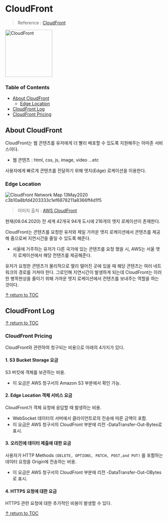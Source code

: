 # CloudFront
> Reference : [CloudFront](https://aws.amazon.com/ko/cloudfront/features)

<img width="150" alt="CloudFront" src="https://user-images.githubusercontent.com/48475824/89286048-7da5ba00-d68c-11ea-9977-505ca988cd88.png">


### Table of Contents
- [About CloudFront](#about-cloudfront)
  - [Edge Location](#edge-location)
- [CloudFront Log](#cloudfront-log)
- [CloudFront Pricing](#cloudfront-Pricing)

## About CloudFront  
CloudFront는 웹 콘텐츠를 유저에게 더 빨리 배포할 수 있도록 지원해주는 아마존 서비스이다.  
* 웹 콘텐츠 : html, css, js, image, video ...etc  

사용자에게 빠르게 콘텐츠를 전달하기 위해 엣지(Edge) 로케이션을 이용한다. 

### Edge Location  
![CloudFront Network Map 13May2020 c3b10a8bfd4203333c1ef6878211a8366ff4d1f5](https://user-images.githubusercontent.com/48475824/89286490-44ba1500-d68d-11ea-87e8-515c5b72a4a8.png)
> 이미지 출처 : [AWS CloudFront](https://aws.amazon.com/ko/cloudfront/features/)

현재(08.04.2020) 전 세계 42개국 94개 도시에 216개의 엣지 로케이션이 존재한다.  

CloudFront는 콘텐츠를 요청한 유저와 제일 가까운 엣지 로케이션에서 콘텐츠를 제공해 줌으로써 지연시간을 줄일 수 있도록 해준다.
  * 서울에 거주하는 유저가 다른 국가에 있는 콘텐츠를 요청 했을 시, AWS는 서울 엣지 로케이션에서 해당 컨텐츠를 제공해준다.  

유저가 요청한 콘텐츠가 물리적으로 멀리 떨어진 곳에 있을 때 해당 콘텐츠는 여러 네트워크의 경로를 거쳐야 한다. 그로인해 지연시간이 발생하게 되는데 CloudFront는 이러한 병목현상을 줄이기 위해 가까운 엣지 로케이션에서 컨텐츠를 보내주는 역할을 하는 것이다.  

<!-- ### 엣지 로케이션에 콘텐츠가 존재할 시 
  CloudFront는 존재하는 콘텐츠를 즉각 유저에게 제공해 준다.  

### 엔지 로케이션에 콘텐츠가 존재하지 않을 시  
  CloudFront는 해당 콘텐츠가 위치한 오리진  -->


[↑ return to TOC](#table-of-contents)


## CloudFront Log  

[↑ return to TOC](#table-of-contents)


### CloudFront Pricing  
CloudFront와 관련하여 청구되는 비용으로 아래의 4가지가 있다.  

#### 1. S3 Bucket Storage 요금
S3 버킷에 객체를 보관하는 비용.
* 이 요금은 AWS 청구서의 Amazon S3 부분에서 확인 가능.

#### 2. Edge Location 객체 서비스 요금
CloudFront가 객체 요청에 응답할 때 발생하는 비용.  
* WebSocket 데이터의 서버에서 클라이언트로의 전송에 따른 금액이 포함.  
* 이 요금은 AWS 청구서의 CloudFront 부분에 리전 -DataTransfer-Out-Bytes로 표시.

#### 3. 오리진에 데이터 제출에 대한 요금 
사용자가 HTTP Methods ```(DELETE, OPTIONS, PATCH, POST,and PUT)``` 를 포함하는 데이터 요청을 Origin에 전송하는 비용.  
* 이 요금은 AWS 청구서의 CloudFront 부분에 리전 -DataTransfer-Out-OBytes로 표시.

#### 4. HTTPS 요청에 대한 요금  
HTTPS 관련 요청에 대한 추가적인 비용이 발생할 수 있다.  

[↑ return to TOC](#table-of-contents)
